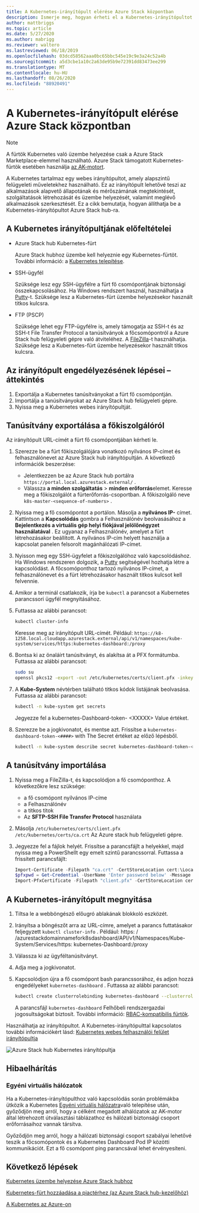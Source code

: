 ```yaml
---
title: A Kubernetes-irányítópult elérése Azure Stack központban
description: Ismerje meg, hogyan érheti el a Kubernetes-irányítópultot Azure Stack hub-ban
author: mattbriggs
ms.topic: article
ms.date: 5/27/2020
ms.author: mabrigg
ms.reviewer: waltero
ms.lastreviewed: 06/18/2019
ms.openlocfilehash: 03dcd58562aaa0bc65bbc545e19c9e3a24c52a4b
ms.sourcegitcommit: a5d3cbe1a10c2a63de95b9e72391dd83473ee299
ms.translationtype: MT
ms.contentlocale: hu-HU
ms.lasthandoff: 08/26/2020
ms.locfileid: "88920491"
---
```

# <a name="access-the-kubernetes-dashboard-in-azure-stack-hub"></a>A Kubernetes-irányítópult elérése Azure Stack központban 

> [!NOTE]   
> A fürtök Kubernetes való üzembe helyezése csak a Azure Stack Marketplace-elemmel használható. Azure Stack támogatott Kubernetes-fürtök esetében használja [az AK-motort](azure-stack-kubernetes-aks-engine-overview.md).

A Kubernetes tartalmaz egy webes irányítópultot, amely alapszintű felügyeleti műveletekhez használható. Ez az irányítópult lehetővé teszi az alkalmazások alapvető állapotának és mérőszámának megtekintését, szolgáltatások létrehozását és üzembe helyezését, valamint meglévő alkalmazások szerkesztését. Ez a cikk bemutatja, hogyan állíthatja be a Kubernetes-irányítópultot Azure Stack hub-ra.

## <a name="prerequisites-for-kubernetes-dashboard"></a>A Kubernetes irányítópultjának előfeltételei

* Azure Stack hub Kubernetes-fürt

    Azure Stack hubhoz üzembe kell helyeznie egy Kubernetes-fürtöt. További információ: a [Kubernetes telepítése](azure-stack-solution-template-kubernetes-deploy.md).

* SSH-ügyfél

    Szüksége lesz egy SSH-ügyfélre a fürt fő csomópontjának biztonsági összekapcsolásához. Ha Windows rendszert használ, használhatja a [Putty](/azure/marketplace/cloud-partner-portal/virtual-machine/cpp-connect-vm)-t. Szüksége lesz a Kubernetes-fürt üzembe helyezésekor használt titkos kulcsra.

* FTP (PSCP)

    Szüksége lehet egy FTP-ügyfélre is, amely támogatja az SSH-t és az SSH-t File Transfer Protocol a tanúsítványok a főcsomópontról a Azure Stack hub felügyeleti gépre való átviteléhez. A [FileZilla](https://filezilla-project.org/download.php?type=client)-t használhatja. Szüksége lesz a Kubernetes-fürt üzembe helyezésekor használt titkos kulcsra.

## <a name="overview-of-steps-to-enable-dashboard"></a>Az irányítópult engedélyezésének lépései – áttekintés

1.  Exportálja a Kubernetes tanúsítványokat a fürt fő csomópontján. 
2.  Importálja a tanúsítványokat az Azure Stack hub felügyeleti gépre.
2.  Nyissa meg a Kubernetes webes irányítópultját. 

## <a name="export-certificate-from-the-master"></a>Tanúsítvány exportálása a főkiszolgálóról 

Az irányítópult URL-címét a fürt fő csomópontjában kérheti le.

1. Szerezze be a fürt főkiszolgálójára vonatkozó nyilvános IP-címet és felhasználónevet az Azure Stack hub irányítópultján. A következő információk beszerzése:

    - Jelentkezzen be az Azure Stack hub portálra `https://portal.local.azurestack.external/` .
    - Válassza **a minden szolgáltatás**  >  **minden erőforrás**elemet. Keresse meg a főkiszolgálót a fürterőforrás-csoportban. A főkiszolgáló neve `k8s-master-<sequence-of-numbers>` . 

2. Nyissa meg a fő csomópontot a portálon. Másolja a **nyilvános IP-** címet. Kattintson a **Kapcsolódás** gombra a Felhasználónév beolvasásához a  **Bejelentkezés a virtuális gép helyi fiókjával jelölőnégyzet használatával** . Ez ugyanaz a Felhasználónév, amelyet a fürt létrehozásakor beállított. A nyilvános IP-cím helyett használja a kapcsolat panelen felsorolt magánhálózati IP-címet.

3.  Nyisson meg egy SSH-ügyfelet a főkiszolgálóhoz való kapcsolódáshoz. Ha Windows rendszeren dolgozik, a [Putty](/azure/marketplace/cloud-partner-portal/virtual-machine/cpp-connect-vm) segítségével hozhatja létre a kapcsolódást. A főcsomóponthoz tartozó nyilvános IP-címet, a felhasználónevet és a fürt létrehozásakor használt titkos kulcsot kell felvennie.

4.  Amikor a terminál csatlakozik, írja be `kubectl` a parancsot a Kubernetes parancssori ügyfél megnyitásához.

5. Futtassa az alábbi parancsot:

    ```Bash   
    kubectl cluster-info 
    ``` 
    Keresse meg az irányítópult URL-címét. Például:  `https://k8-1258.local.cloudapp.azurestack.external/api/v1/namespaces/kube-system/services/https:kubernetes-dashboard:/proxy`

6.  Bontsa ki az önaláírt tanúsítványt, és alakítsa át a PFX formátumba. Futtassa az alábbi parancsot:

    ```Bash  
    sudo su 
    openssl pkcs12 -export -out /etc/kubernetes/certs/client.pfx -inkey /etc/kubernetes/certs/client.key  -in /etc/kubernetes/certs/client.crt -certfile /etc/kubernetes/certs/ca.crt 
    ```

7.  A **Kube-System** névtérben található titkos kódok listájának beolvasása. Futtassa az alábbi parancsot:

    ```Bash  
    kubectl -n kube-system get secrets
    ```

    Jegyezze fel a kubernetes-Dashboard-token- \<XXXXX> Value értéket. 

8.  Szerezze be a jogkivonatot, és mentse azt. Frissítse a `kubernetes-dashboard-token-<####>` with The Secret értéket az előző lépésből.

    ```Bash  
    kubectl -n kube-system describe secret kubernetes-dashboard-token-<####>| awk '$1=="token:"{print $2}' 
    ```

## <a name="import-the-certificate"></a>A tanúsítvány importálása

1. Nyissa meg a FileZilla-t, és kapcsolódjon a fő csomóponthoz. A következőkre lesz szüksége:

    - a fő csomópont nyilvános IP-címe
    - a Felhasználónév
    - a titkos titok
    - Az **SFTP-SSH File Transfer Protocol** használata

2. Másolja `/etc/kubernetes/certs/client.pfx`  `/etc/kubernetes/certs/ca.crt` Az Azure stack hub felügyeleti gépre.

3. Jegyezze fel a fájlok helyét. Frissítse a parancsfájlt a helyekkel, majd nyissa meg a PowerShellt egy emelt szintű parancssorral. Futtassa a frissített parancsfájlt:  

    ```powershell   
    Import-Certificate -Filepath "ca.crt" -CertStoreLocation cert:\LocalMachine\Root 
    $pfxpwd = Get-Credential -UserName 'Enter password below' -Message 'Enter password below' 
    Import-PfxCertificate -Filepath "client.pfx" -CertStoreLocation cert:\CurrentUser\My -Password $pfxpwd.Password 
    ``` 

## <a name="open-the-kubernetes-dashboard"></a>A Kubernetes-irányítópult megnyitása 

1. Tiltsa le a webböngésző előugró ablakának blokkoló eszközét.

2. Irányítsa a böngészőt arra az URL-címre, amelyet a parancs futtatásakor feljegyzett `kubectl cluster-info` . Például: https: \/ /azurestackdomainnamefork8sdashboard/API/v1/Namespaces/Kube-System/Services/https: kubernetes-Dashboard:/proxy 
3. Válassza ki az ügyféltanúsítványt.
4. Adja meg a jogkivonatot. 
5. Kapcsolódjon újra a fő csomópont bash parancssorához, és adjon hozzá engedélyeket `kubernetes-dashboard` . Futtassa az alábbi parancsot:

    ```Bash  
    kubectl create clusterrolebinding kubernetes-dashboard --clusterrole=cluster-admin --serviceaccount=kube-system:kubernetes-dashboard 
    ``` 

    A parancsfájl `kubernetes-dashboard` Felhőbeli rendszergazdai jogosultságokat biztosít. További információ: [RBAC-kompatibilis fürtök](/azure/aks/kubernetes-dashboard).

Használhatja az irányítópultot. A Kubernetes-irányítópulttal kapcsolatos további információkért lásd: [Kubernetes webes felhasználói felület irányítópultja](https://kubernetes.io/docs/tasks/access-application-cluster/web-ui-dashboard/) 

![Azure Stack hub Kubernetes irányítópultja](media/azure-stack-solution-template-kubernetes-dashboard/azure-stack-kub-dashboard.png)

## <a name="troubleshooting"></a>Hibaelhárítás

### <a name="custom-virtual-networks"></a>Egyéni virtuális hálózatok

Ha a Kubernetes-irányítópulthoz való kapcsolódás során problémákba ütközik a Kubernetes [Egyéni virtuális hálózatra](./kubernetes-aks-engine-custom-vnet.md)való telepítése után, győződjön meg arról, hogy a célként megadott alhálózatok az AK-motor által létrehozott útválasztási táblázathoz és hálózati biztonsági csoport erőforrásaihoz vannak társítva.

Győződjön meg arról, hogy a hálózati biztonsági csoport szabályai lehetővé teszik a főcsomópontok és a Kubernetes Dashboard Pod IP közötti kommunikációt. Ezt a fő csomópont ping parancsával lehet érvényesíteni.

## <a name="next-steps"></a>Következő lépések 

[Kubernetes üzembe helyezése Azure Stack hubhoz](azure-stack-solution-template-kubernetes-deploy.md)  

[Kubernetes-fürt hozzáadása a piactérhez (az Azure Stack hub-kezelőhöz)](../operator/azure-stack-solution-template-kubernetes-cluster-add.md)  

[A Kubernetes az Azure-on](/azure/container-service/kubernetes/container-service-kubernetes-walkthrough)  
